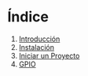 # Índice

1. [Introducción](Files/Introduction/Introduction.md)
2. [Instalación](Files/Instalation/Instalation.md)
3. [Iniciar un Proyecto](Files/iniciar_proyecto/iniciar_un_proyecto.md)
4. [GPIO]()